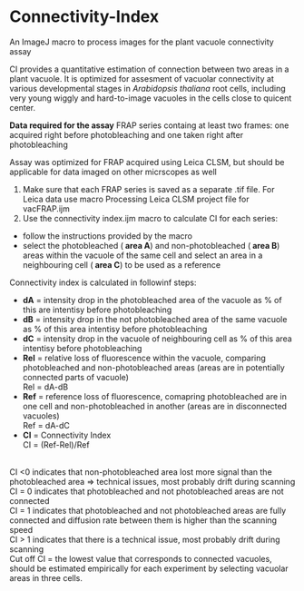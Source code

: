 # Connectivity-Index
An ImageJ macro to process images for the plant vacuole connectivity assay

CI provides a quantitative estimation of connection between two areas in a plant vacuole. It is optimized for assesment of vacuolar connectivity at various developmental stages in <i>Arabidopsis thaliana </i> root cells, including very young wiggly and hard-to-image vacuoles in the cells close to quicent center.


<b>Data required for the assay</b>
FRAP series containg at least two frames: one acquired right before photobleaching and one taken right after photobleaching


Assay was optimized for FRAP acquired using Leica CLSM, but should be applicable for data imaged on other micrscopes as well
1. Make sure that each FRAP series is saved as a separate .tif file. For Leica data use macro Processing Leica CLSM project file for vacFRAP.ijm
2. Use the connectivity index.ijm macro to calculate CI for each series:
- follow the instructions provided by the macro
- select the photobleached (<b> area A</b>) and non-photobleached  (<b> area B</b>) areas within the vacuole of the same cell and select an area in a neighbouring cell  (<b> area C</b>) to be used as a reference


Connectivity index is calculated in followinf steps:
- <b> dA</b> = intensity drop in the photobleached area of the vacuole as % of this are intentisy before photobleaching
- <b> dB</b> = intensity drop in the not photobleached area of the same vacuole as % of this area intentisy before photobleaching
- <b> dC</b> = intensity drop in the vacuole of neighbouring cell as % of this area intentisy before photobleaching
- <b> Rel</b> = relative loss of fluorescence within the vacuole, comparing photobleached and non-photobleached areas (areas are in potentially connected parts of vacuole)
   <br>Rel = dA-dB
- <b> Ref</b> = reference loss of fluorescence, comapring photobleached are in one cell and non-photobleached in another (areas are in disconnected vacuoles)
   <br>Ref = dA-dC 
- <b> CI</b> = Connectivity Index
<br> CI = (Ref-Rel)/Ref

<br>CI <0  indicates that non-photobleached area lost more signal than the photobleached area => technical issues, most probably drift during scanning
<br>CI = 0 indicates that photobleached and not photobleached areas are not connected
<br>CI = 1 indicates that photobleached and not photobleached areas are fully connected and diffusion rate between them is higher than the scanning speed
<br>CI > 1 indicates that there is a technical issue, most probably drift during scanning
<br>Cut off CI = the lowest value that corresponds to connected vacuoles, should be estimated empirically for each experiment by selecting vacuolar areas in three cells. 
       
